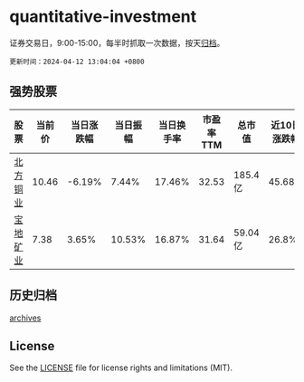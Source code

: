 # quantitative-investment

证券交易日，9:00-15:00，每半时抓取一次数据，按天[归档](archives)。

`更新时间：2024-04-12 13:04:04 +0800`

## 强势股票

|股票|当前价|当日涨跌幅|当日振幅|当日换手率|市盈率TTM|总市值|近10日涨跌幅|
|----|----|----|----|----|----|----|----|
|[北方铜业](https://xueqiu.com/S/SZ000737)|10.46|-6.19%|7.44%|17.46%|32.53|185.4亿|45.68%|
|[宝地矿业](https://xueqiu.com/S/SH601121)|7.38|3.65%|10.53%|16.87%|31.64|59.04亿|26.8%|

## 历史归档

[archives](archives)

## License

See the [LICENSE](LICENSE) file for license rights and limitations (MIT).